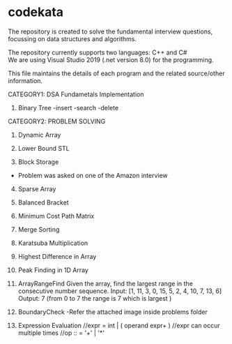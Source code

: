 # codekata
The repository is created to solve the fundamental interview questions, focussing on data structures and algorithms.  

The repository currently supports two languages: C++ and C#  
We are using Visual Studio 2019 (.net version 8.0) for the programming.  

This file maintains the details of each program and the related source/other information.

CATEGORY1: DSA Fundametals Implementation

1. Binary Tree
 -insert
 -search
 -delete 


CATEGORY2: PROBLEM SOLVING

1. Dynamic Array 

2. Lower Bound STL

3. Block Storage 
- Problem was asked on one of the Amazon interview

4. Sparse Array

5. Balanced Bracket

6. Minimum Cost Path Matrix

7. Merge Sorting

8. Karatsuba Multiplication

9. Highest Difference in Array

10. Peak Finding in 1D Array

11. ArrayRangeFind
Given the array, find the largest range in the consecutive number sequence.
Input: [1, 11, 3, 0, 15, 5, 2, 4, 10, 7, 13, 6]
Output: 7 (from 0 to 7 the range is 7 which is largest )

12. BoundaryCheck
 -Refer the attached image inside problems folder

13. Expression Evaluation
//expr = int | ( operand expr+ ) //expr can occur multiple times
//op :: = '+' | '*'
